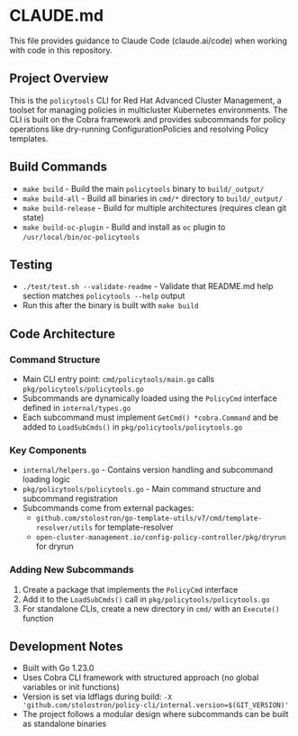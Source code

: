 # CLAUDE.md

This file provides guidance to Claude Code (claude.ai/code) when working with code in this repository.

## Project Overview

This is the `policytools` CLI for Red Hat Advanced Cluster Management, a toolset for managing policies in multicluster Kubernetes environments. The CLI is built on the Cobra framework and provides subcommands for policy operations like dry-running ConfigurationPolicies and resolving Policy templates.

## Build Commands

- `make build` - Build the main `policytools` binary to `build/_output/`
- `make build-all` - Build all binaries in `cmd/*` directory to `build/_output/`
- `make build-release` - Build for multiple architectures (requires clean git state)
- `make build-oc-plugin` - Build and install as `oc` plugin to `/usr/local/bin/oc-policytools`

## Testing

- `./test/test.sh --validate-readme` - Validate that README.md help section matches `policytools --help` output
- Run this after the binary is built with `make build`

## Code Architecture

### Command Structure
- Main CLI entry point: `cmd/policytools/main.go` calls `pkg/policytools/policytools.go`
- Subcommands are dynamically loaded using the `PolicyCmd` interface defined in `internal/types.go`
- Each subcommand must implement `GetCmd() *cobra.Command` and be added to `LoadSubCmds()` in `pkg/policytools/policytools.go`

### Key Components
- `internal/helpers.go` - Contains version handling and subcommand loading logic
- `pkg/policytools/policytools.go` - Main command structure and subcommand registration
- Subcommands come from external packages:
  - `github.com/stolostron/go-template-utils/v7/cmd/template-resolver/utils` for template-resolver
  - `open-cluster-management.io/config-policy-controller/pkg/dryrun` for dryrun

### Adding New Subcommands
1. Create a package that implements the `PolicyCmd` interface
2. Add it to the `LoadSubCmds()` call in `pkg/policytools/policytools.go`
3. For standalone CLIs, create a new directory in `cmd/` with an `Execute()` function

## Development Notes

- Built with Go 1.23.0
- Uses Cobra CLI framework with structured approach (no global variables or init functions)
- Version is set via ldflags during build: `-X 'github.com/stolostron/policy-cli/internal.version=$(GIT_VERSION)'`
- The project follows a modular design where subcommands can be built as standalone binaries